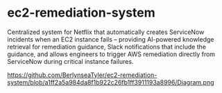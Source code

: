 # ec2-remediation-system
Centralized system for Netflix that automatically creates ServiceNow incidents when an EC2 instance fails – providing AI-powered knowledge retrieval for remediation guidance, Slack notifications that include the guidance, and allows engineers to trigger AWS remediation directly from ServiceNow during critical instance failures. 

https://github.com/BerlynseaTyler/ec2-remediation-system/blob/a1ff2a5a984da8f1b922c26fb1ff3911193a8996/Diagram.png
